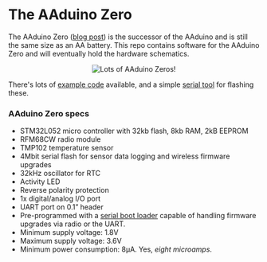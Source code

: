 # The AAduino Zero

The AAduino Zero ([blog post](https://johan.kanflo.com/the-aaduino-zero/)) is the successor of the AAduino and is still the same size as an AA battery. This repo contains software for the AAduino Zero and will eventually hold the hardware schematics.

<p align="center">
<img src="https://raw.githubusercontent.com/kanflo/aaduino-zero/master/aadunio-zero.png" alt="Lots of AAduino Zeros!"/>
</p>

There's lots of [example code](https://github.com/kanflo/aaduino-zero/tree/master/examples) available, and a simple [serial tool](https://github.com/kanflo/aaduino-zero/tree/azctl) for flashing these.

### AAduino Zero specs

* STM32L052 micro controller with 32kb flash, 8kb RAM, 2kB EEPROM
* RFM68CW radio module
* TMP102 temperature sensor
* 4Mbit serial flash for sensor data logging and wireless firmware upgrades
* 32kHz oscillator for RTC
* Activity LED
* Reverse polarity protection
* 1x digital/analog I/O port
* UART port on 0.1” header
* Pre-programmed with a [serial boot loader](https://github.com/kanflo/aaduino-zero/tree/master/zeroboot) capable of handling firmware upgrades via radio or the UART.
* Minimum supply voltage: 1.8V
* Maximum supply voltage: 3.6V
* Minimum power consumption: 8μA. Yes, *eight microamps*.
